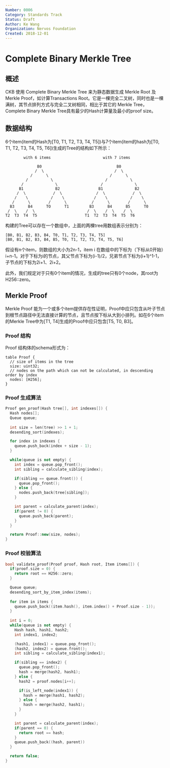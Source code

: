 ```yaml
---
Number: 0006
Category: Standards Track
Status: Draft
Author: Ke Wang
Organization: Nervos Foundation
Created: 2018-12-01
---
```


# Complete Binary Merkle Tree

## 概述

CKB 使用 Complete Binary Merkle Tree 来为静态数据生成 Merkle Root 及 Merkle Proof，如计算Transactions Root。它是一棵完全二叉树，同时也是一棵满树，其节点排列方式与完全二叉树相同，相比于其它的 Merkle Tree，Complete Binary Merkle Tree具有最少的Hash计算量及最小的proof size。

## 数据结构

6个item(item的Hash为[T0, T1, T2, T3, T4, T5])与7个item(item的hash为[T0, T1, T2, T3, T4, T5, T6])生成的Tree的结构如下所示：

```
        with 6 items                       with 7 items

              B0                                 B0
             /  \                               /  \
           /      \                           /      \
         /          \                       /          \
       /              \                   /              \
      B1              B2                 B1              B2
     /  \            /  \               /  \            /  \
    /    \          /    \             /    \          /    \
   /      \        /      \           /      \        /      \  
  B3      B4      TO      T1         B3      B4      B5      T0
 /  \    /  \                       /  \    /  \    /  \
T2  T3  T4  T5                     T1  T2  T3  T4  T5  T6
```

构建的Tree可以存在一个数组中，上面的两棵tree用数组表示分别为：

```
[B0, B1, B2, B3, B4, T0, T1, T2, T3, T4, T5]
[B0, B1, B2, B3, B4, B5, T0, T1, T2, T3, T4, T5, T6]
```

假设有n个item，则数组的大小为2n-1，item i 在数组中的下标为（下标从0开始）i+n-1。对于下标为i的节点，其父节点下标为(i-1)/2，兄弟节点下标为(i+1)^1-1，子节点的下标为2i+1、2i+2。

此外，我们规定对于只有0个item的情况，生成的tree只有0个node，其root为H256::zero。

## Merkle Proof

Merkle Proof 能为一个或多个item提供存在性证明，Proof中应只包含从叶子节点到根节点路径中无法直接计算的节点，且节点按下标从大到小排列。如在6个item的Merkle Tree中为[T1, T4]生成的Proof中应只包含[T5, T0, B3]。

### Proof 结构

Proof 结构体的schema形式为：

```
table Proof {
  // size of items in the tree
  size: uint32;
  // nodes on the path which can not be calculated, in descending order by index
  nodes: [H256];
}
```

### Proof 生成算法

```c++
Proof gen_proof(Hash tree[], int indexes[]) {
  Hash nodes[];
  Queue queue;
  
  int size = len(tree) >> 1 + 1;
  desending_sort(indexes);

  for index in indexes {
    queue.push_back(index + size - 1);
  }

  while(queue is not empty) {
    int index = queue.pop_front();
    int sibling = calculate_sibling(index);

    if(sibling == queue.front()) {
      queue.pop_front();
    } else {
      nodes.push_back(tree[sibling]);
    }

    int parent = calculate_parent(index);
    if(parent != 0) {
      queue.push_back(parent);
    }
  }

  return Proof::new(size, nodes);
}
```

### Proof 校验算法

```c++
bool validate_proof(Proof proof, Hash root, Item items[]) {
  if(proof.size = 0) {
    return root == H256::zero;
  }

  Queue queue;
  desending_sort_by_item_index(items);
  
  for item in items {
    queue.push_back((item.hash(), item.index() + Proof.size - 1));
  }
  
  int i = 0;
  while(queue is not empty) {
    Hash hash, hash1, hash2;
    int index1, index2;

    (hash1, index1) = queue.pop_front();
    (hash2, index2) = queue.front();
    int sibling = calculate_sibling(index1);

    if(sibling == index2) {
      queue.pop_front();
      hash = merge(hash2, hash1);
    } else {
      hash2 = proof.nodes[i++];

      if(is_left_node(index1)) {
        hash = merge(hash1, hash2);
      } else {
        hash = merge(hash2, hash1);
      }
    }

    int parent = calculate_parent(index);
    if(parent == 0) {
      return root == hash;
    }
    queue.push_back((hash, parent))
  }

  return false;
}
```
